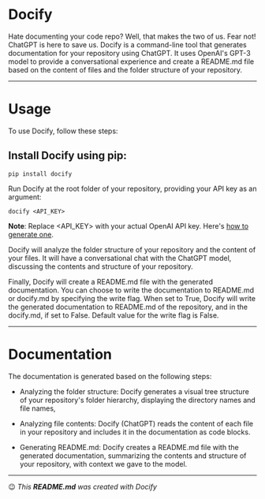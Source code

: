 # Docify

Hate documenting your code repo? Well, that makes the two of us. Fear not! ChatGPT is here to save us. Docify is a command-line tool that generates documentation for your repository using ChatGPT. It uses OpenAI's GPT-3 model to provide a conversational experience and create a README.md file based on the content of files and the folder structure of your repository.

---

# Usage

To use Docify, follow these steps:

## Install Docify using pip:

`pip install docify`

Run Docify at the root folder of your repository, providing your API key as an argument:

`docify <API_KEY>`

**Note**: Replace <API_KEY> with your actual OpenAI API key. Here's [how to generate one](https://www.howtogeek.com/885918/how-to-get-an-openai-api-key/).

Docify will analyze the folder structure of your repository and the content of your files. It will have a conversational chat with the ChatGPT model, discussing the contents and structure of your repository.

Finally, Docify will create a README.md file with the generated documentation. You can choose to write the documentation to README.md or docify.md by specifying the write flag. When set to True, Docify will write the generated documentation to README.md of the repository, and in the docify.md, if set to False. Default value for the write flag is False.

----

# Documentation

The documentation is generated based on the following steps:

* Analyzing the folder structure: Docify generates a visual tree structure of your repository's folder hierarchy, displaying the directory names and file names, 

* Analyzing file contents: Docify (ChatGPT) reads the content of each file in your repository and includes it in the documentation as code blocks.

* Generating README.md: Docify creates a README.md file with the generated documentation, summarizing the contents and structure of your repository, with context we gave to the model.

----

:wink: _This **README.md** was created with Docify_ 
